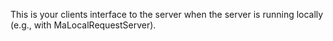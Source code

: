 This is your clients interface to the server when the server is running locally (e.g., with MaLocalRequestServer).